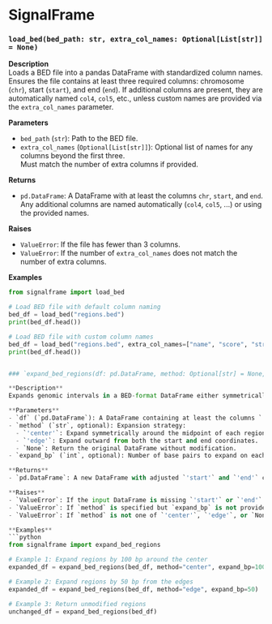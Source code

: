 # SignalFrame

### `load_bed(bed_path: str, extra_col_names: Optional[List[str]] = None)`

**Description**  
Loads a BED file into a pandas DataFrame with standardized column names. Ensures the file contains at least three required columns: chromosome (`chr`), start (`start`), and end (`end`). If additional columns are present, they are automatically named `col4`, `col5`, etc., unless custom names are provided via the `extra_col_names` parameter.

**Parameters**
- `bed_path` (`str`): Path to the BED file.
- `extra_col_names` (`Optional[List[str]]`): Optional list of names for any columns beyond the first three.  
  Must match the number of extra columns if provided.

**Returns**
- `pd.DataFrame`: A DataFrame with at least the columns `chr`, `start`, and `end`.  
  Any additional columns are named automatically (`col4`, `col5`, ...) or using the provided names.

**Raises**
- `ValueError`: If the file has fewer than 3 columns.
- `ValueError`: If the number of `extra_col_names` does not match the number of extra columns.

**Examples**
```python
from signalframe import load_bed

# Load BED file with default column naming
bed_df = load_bed("regions.bed")
print(bed_df.head())

# Load BED file with custom column names
bed_df = load_bed("regions.bed", extra_col_names=["name", "score", "strand"])
print(bed_df.head())


### `expand_bed_regions(df: pd.DataFrame, method: Optional[str] = None, expand_bp: Optional[int] = None)`

**Description**  
Expands genomic intervals in a BED-format DataFrame either symmetrically around the center or outward from the edges. Useful for extending peak regions or extracting flanking sequence windows.

**Parameters**
- `df` (`pd.DataFrame`): A DataFrame containing at least the columns `'chr'`, `'start'`, and `'end'`.
- `method` (`str`, optional): Expansion strategy:
  - `'center'`: Expand symmetrically around the midpoint of each region.
  - `'edge'`: Expand outward from both the start and end coordinates.
  - `None`: Return the original DataFrame without modification.
- `expand_bp` (`int`, optional): Number of base pairs to expand on each side (required if `method` is specified).

**Returns**
- `pd.DataFrame`: A new DataFrame with adjusted `'start'` and `'end'` coordinates according to the specified expansion strategy.

**Raises**
- `ValueError`: If the input DataFrame is missing `'start'` or `'end'` columns.
- `ValueError`: If `method` is specified but `expand_bp` is not provided.
- `ValueError`: If `method` is not one of `'center'`, `'edge'`, or `None`.

**Examples**
```python
from signalframe import expand_bed_regions

# Example 1: Expand regions by 100 bp around the center
expanded_df = expand_bed_regions(bed_df, method="center", expand_bp=100)

# Example 2: Expand regions by 50 bp from the edges
expanded_df = expand_bed_regions(bed_df, method="edge", expand_bp=50)

# Example 3: Return unmodified regions
unchanged_df = expand_bed_regions(bed_df)
